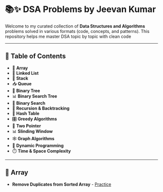 # 📚✨ DSA Problems by Jeevan Kumar

Welcome to my curated collection of **Data Structures and Algorithms** problems solved in various formats (code, concepts, and patterns). This repository helps me master DSA topic by topic with clean code

---

## 📌 Table of Contents

- 🔢 **Array**
- 🔗 **Linked List**
- 🧮 **Stack**
- 📥 **Queue**
- 🌲 **Binary Tree**
- 📊 **Binary Search Tree**
- 🎯 **Binary Search**
- 🧠 **Recursion & Backtracking**
- 🧩 **Hash Table**
- 🎛️ **Greedy Algorithms**
- 🔁 **Two Pointer**
- 📊 **Slinding Window**
- 🕸️ **Graph Algorithms**
- 🔄 **Dynamic Programming**
- ⏱️ **Time & Space Complexity**


---

## 🔢 Array
- **Remove Duplicates from Sorted Array** - [Practice]()
  

